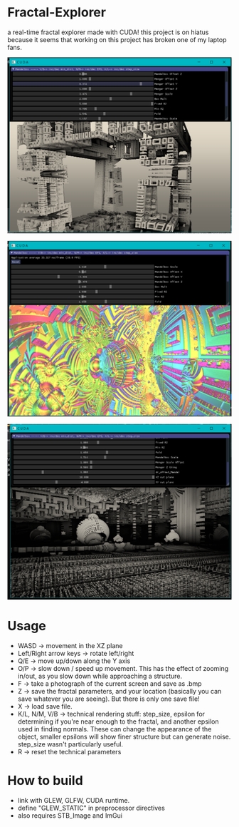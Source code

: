 # Fractal-Explorer
a real-time fractal explorer made with CUDA!
this project is on hiatus because it seems that working on this project has broken one of my laptop fans. 

![](https://github.com/ConsciousMachines/Fractal-Explorer/blob/master/Screenshot%20(280).png)

![](https://github.com/ConsciousMachines/Fractal-Explorer/blob/master/Screenshot%20(278).png)

![](https://github.com/ConsciousMachines/Fractal-Explorer/blob/master/Screenshot%20(284).png)

# Usage
- WASD -> movement in the XZ plane
- Left/Right arrow keys -> rotate left/right
- Q/E -> move up/down along the Y axis 
- O/P -> slow down / speed up movement. This has the effect of zooming in/out, as you slow down while approaching a structure. 
- F -> take a photograph of the current screen and save as .bmp
- Z -> save the fractal parameters, and your location (basically you can save whatever you are seeing). But there is only one save file!
- X -> load save file. 
- K/L, N/M, V/B -> technical rendering stuff: step_size, epsilon for determining if you're near enough to the fractal, and another epsilon used in finding normals. These can change the appearance of the object, smaller epsilons will show finer structure but can generate noise. step_size wasn't particularly useful.
- R -> reset the technical parameters 


# How to build
- link with GLEW, GLFW, CUDA runtime. 
- define "GLEW_STATIC" in preprocessor directives
- also requires STB_Image and ImGui
